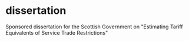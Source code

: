 # dissertation
Sponsored dissertation for the Scottish Government on "Estimating Tariff Equivalents of Service Trade Restrictions"
